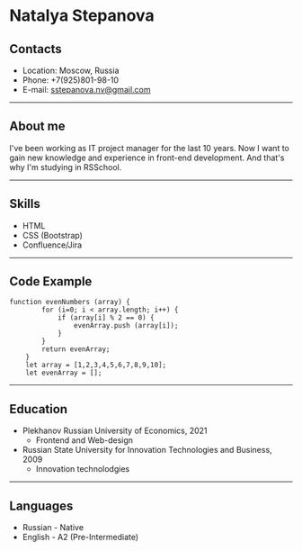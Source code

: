 # Natalya Stepanova
## Contacts
* Location: Moscow, Russia
* Phone: +7(925)801-98-10
* E-mail: sstepanova.nv@gmail.com
****
## About me
 I've been working as IT project manager for the last 10 years. Now I want to gain new knowledge and experience in front-end development. And that's why I'm studying in RSSchool.
 
****
## Skills
* HTML
* CSS (Bootstrap)
* Confluence/Jira
****
## Code Example
```
function evenNumbers (array) {
		for (i=0; i < array.length; i++) {
			if (array[i] % 2 == 0) {
				evenArray.push (array[i]);
			}
		}
		return evenArray;
	}
	let array = [1,2,3,4,5,6,7,8,9,10];
	let evenArray = [];
  ```

****

## Education
* Plekhanov Russian University of Economics, 2021
  * Frontend and Web-design
* Russian State University for Innovation Technologies and Business, 2009
  * Innovation technolodgies
****

## Languages
* Russian - Native
* English - A2 (Pre-Intermediate)
